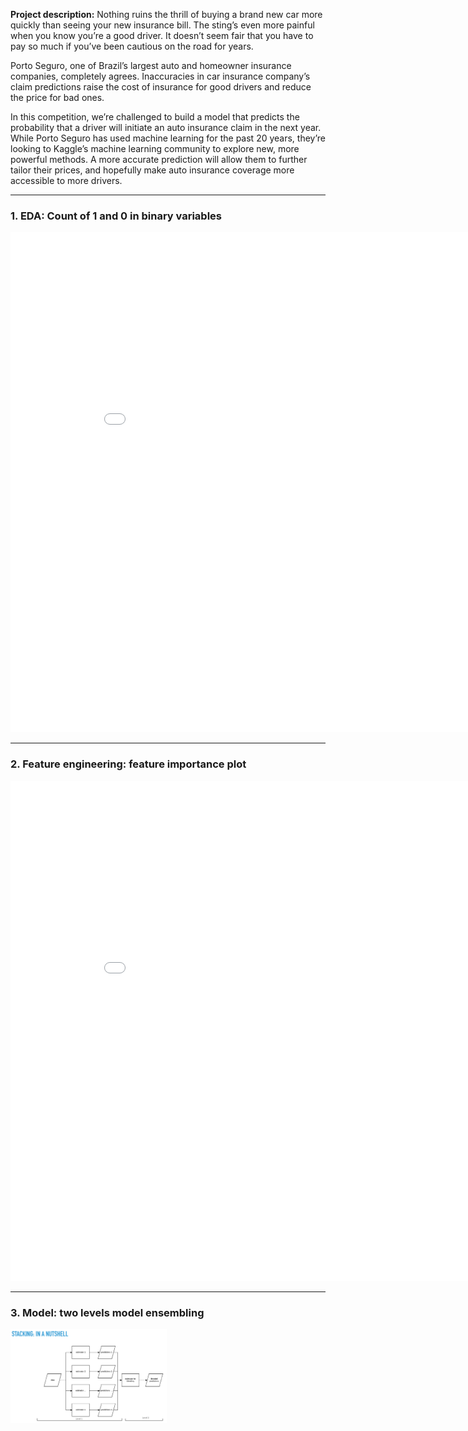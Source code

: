 **Project description:** 
Nothing ruins the thrill of buying a brand new car more quickly than seeing your new insurance bill. The sting’s even more painful when you know you’re a good driver. It doesn’t seem fair that you have to pay so much if you’ve been cautious on the road for years.

Porto Seguro, one of Brazil’s largest auto and homeowner insurance companies, completely agrees. Inaccuracies in car insurance company’s claim predictions raise the cost of insurance for good drivers and reduce the price for bad ones.

In this competition, we’re challenged to build a model that predicts the probability that a driver will initiate an auto insurance claim in the next year. While Porto Seguro has used machine learning for the past 20 years, they’re looking to Kaggle’s machine learning community to explore new, more powerful methods. A more accurate prediction will allow them to further tailor their prices, and hopefully make auto insurance coverage more accessible to more drivers.

---
### 1. EDA: Count of 1 and 0 in binary variables

<iframe width="900" height="800" frameborder="0" scrolling="no" src="//plot.ly/~linzhisheng0605/9.embed"></iframe>


---
### 2. Feature engineering: feature importance plot

<iframe width="900" height="800" frameborder="0" scrolling="no" src="//plot.ly/~linzhisheng0605/7.embed"></iframe>



---
### 3. Model:  two levels model ensembling

<img src="Porto Seguros Safe Driver Prediction/model ensembling.png?raw=true" width="250" height="150"/>
